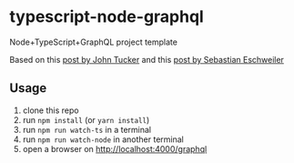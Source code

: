 # typescript-node-graphql
Node+TypeScript+GraphQL project template

Based on this [post by John Tucker](https://codeburst.io/typescript-node-starter-simplified-60c7b7d99e27)
and this [post by Sebastian Eschweiler](https://medium.com/codingthesmartway-com-blog/creating-a-graphql-server-with-node-js-and-express-f6dddc5320e1)

## Usage
1. clone this repo
1. run `npm install` (or `yarn install`)
1. run `npm run watch-ts` in a terminal
1. run `npm run watch-node` in another terminal
1. open a browser on [http://localhost:4000/graphql](http://localhost:4000/graphql)
